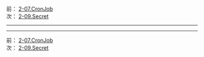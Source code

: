 前： [2-07.CronJob](2-07.CronJob.md)  
次： [2-09.Secret](2-09.Secret.md)  

---

---

前： [2-07.CronJob](2-07.CronJob.md)  
次： [2-09.Secret](2-09.Secret.md)  
